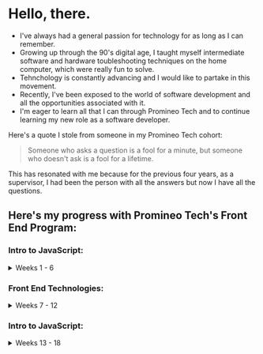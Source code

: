 # Hello, there.

- I've always had a general passion for technology for as long as I can remember.
- Growing up through the 90's digital age, I taught myself intermediate software and hardware toubleshooting techniques on the home computer, which were really fun to solve.
- Tehnchology is constantly advancing and I would like to partake in this movement.
- Recently, I've been exposed to the world of software development and all the opportunities associated with it.
- I'm eager to learn all that I can through Promineo Tech and to continue learning my new role as a software developer.

Here's a quote I stole from someone in my Promineo Tech cohort:

> Someone who asks a question is a fool for a minute, but someone who doesn't ask is a fool for a lifetime.

This has resonated with me because for the previous four years, as a supervisor, I had been the person with all the answers but
now I have all the questions.

## Here's my progress with Promineo Tech's Front End Program:


### Intro to JavaScript:

<details><summary> Weeks 1 - 6 </summary>
<p>

- [x] Week 1: CLI, Source Control, and Variables
  - [Week 1 Code](https://github.com/jairalcon/Promineo/tree/main/1JS/Week1-Variables)

- [x] Week 2: Conditions and Loops
  - [Week 2 Code](https://github.com/jairalcon/Promineo/tree/main/1JS/Week2-ConditionsAndLoops)

- [x] Week 3: Arrays and Functions
  - [Week 3 Code](https://github.com/jairalcon/Promineo/tree/main/1JS/Week3-ArraysAndFunctions)

- [x] Week 4: ECMAScript 6 and Intermediate JavaScript
  - [Week 4 Code](https://github.com/jairalcon/Promineo/tree/main/1JS/Week4-ECMASAndInterJS)

- [x] Week 5: Object Oriented Programming
  - [Week 5 Code](https://github.com/jairalcon/Promineo/tree/main/1JS/Week5-ObjectOrtientedProgramming)

- [ ] Week 6: DevTools, Debugging, and Unit Tests
  - [Week 6 Code](https://github.com/jairalcon/Promineo/tree/main/1JS/Week6-DevToolsDebuggingAndUnitTesting)

</p>
</details>


### Front End Technologies:

<details><summary> Weeks 7 - 12 </summary>
<p>

- [ ] Week 7: Hyper Text Markup Language (HTML)
  - [Week 7 Code]()

- [ ] Week 8: Cascading Style Sheets (CSS)
  - [Week 8 Code]()

- [ ] Week 9: Bootstrap
  - [Week 9 Code]()

- [ ] Week 10: JavaScript and DOM Manipulation
  - [Week 10 Code]()

- [ ] Week 11: JQuery and AJAX
  - [Week 11 Code]()

- [ ] Week 12: Project
  - [Week 12 Code]()

</p>
</details>


### Intro to JavaScript:

<details><summary> Weeks 13 - 18 </summary>
<p>

- [ ] Week 13: Intro to React, Webpack, Components, and JSX
  - [Week 13 Code]()

- [ ] Week 14: Props, State, Events, and Lifecycle Methods
  - [Week 14 Code]()

- [ ] Week 15: REST, Fetch, Functional Components, and Best Practices
  - [Week 15 Code]()

- [ ] Week 16: React Router, and React Bootstrap
  - [Week 16 Code]()

- [ ] Week 17: Prop Types, Higher-Order Components, and Redux Overview
  - [Week 17 Code]()

- [ ] Week 18: Deploying to AWS Elastic Beanstalk
  - [Week 18 Code]()

</p>
</details>






<!---
jairalcon/jairalcon is a ✨ special ✨ repository because its `README.md` (this file) appears on your GitHub profile.
You can click the Preview link to take a look at your changes.
--->
